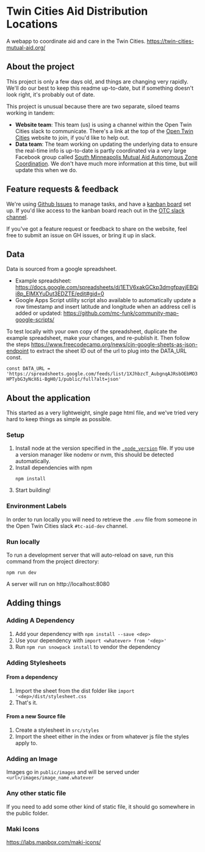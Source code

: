 # Twin Cities Aid Distribution Locations
A webapp to coordinate aid and care in the Twin Cities. https://twin-cities-mutual-aid.org/

## About the project
This project is only a few days old, and things are changing very rapidly. We'll do our best to keep this readme up-to-date, but if something doesn't look right, it's probably out of date.

This project is unusual because there are two separate, siloed teams working in tandem:

* **Website team**: This team (us) is using a channel within the Open Twin Cities slack to communicate. There's a link at the top of the [Open Twin Cities](https://www.opentwincities.org) website to join, if you'd like to help out.
* **Data team**: The team working on updating the underlying data to ensure the real-time info is up-to-date is partly coordinated via a very large Facebook group called [South Minneapolis Mutual Aid Autonomous Zone Coordination](https://www.facebook.com/groups/southsidemutualaid). We don't have much more information at this time, but will update this when we do.

## Feature requests & feedback
We're using [Github Issues](https://github.com/Twin-Cities-Mutual-Aid/twin-cities-aid-distribution-locations/issues) to manage tasks, and have a [kanban board](https://github.com/orgs/Twin-Cities-Mutual-Aid/projects/1) set up. If you'd like access to the kanban board reach out in the [OTC slack channel](https://otc-slackin.herokuapp.com/).

If you've got a feature request or feedback to share on the website, feel free to submit an issue on GH issues, or bring it up in slack.

## Data

Data is sourced from a google spreadsheet.
* Example spreadsheet: https://docs.google.com/spreadsheets/d/1ETV6xakGCkp3dmgfpayjEBQii8p_ElMXYuDut3EDZTE/edit#gid=0
* Google Apps Script utility script also available to automatically update a row timestamp and insert latitude and longitude when an address cell is added or updated: https://github.com/mc-funk/community-map-google-scripts/

To test locally with your own copy of the spreadsheet, duplicate the example
spreadsheet, make your changes, and re-publish it. Then follow the steps
https://www.freecodecamp.org/news/cjn-google-sheets-as-json-endpoint to
extract the sheet ID out of the url to plug into the DATA_URL const.

`
  const DATA_URL = 'https://spreadsheets.google.com/feeds/list/1XJhbzcT_AubgnqAJRsbOEbMO3HPTybG3yNcX6i-BgH0/1/public/full?alt=json'
`

## About the application
This started as a very lightweight, single page html file, and we've tried very hard to keep things as simple as possible.

### Setup

1. Install node at the version specified in the [`.node_version`](.node_version) file. If you use a version manager like nodenv or nvm, this should be detected automatically.
2. Install dependencies with npm
    ```
    npm install
    ```
3. Start building!

### Environment Labels
In order to run locally you will need to retrieve the `.env` file from someone in the Open Twin Cities slack `#tc-aid-dev` channel.

### Run locally

To run a development server that will auto-reload on save, run this command from the project directory:

```
npm run dev
```

A server will run on http://localhost:8080

## Adding things

### Adding A Dependency

1. Add your dependency with `npm install --save <dep>`
2. Use your dependency with `import <whatever> from '<dep>'`
3. Run `npm run snowpack install` to vendor the dependency

### Adding Stylesheets

#### From a dependency

1. Import the sheet from the dist folder like `import '<dep>/dist/stylesheet.css`
2. That's it.

#### From a new Source file

1. Create a stylesheet in `src/styles`
2. Import the sheet either in the index or from whatever js file the styles apply to.

### Adding an Image

Images go in `public/images` and will be served under `<url>/images/image_name.whatever`

### Any other static file

If you need to add some other kind of static file, it should go somewhere in the public folder.

### Maki Icons
https://labs.mapbox.com/maki-icons/
